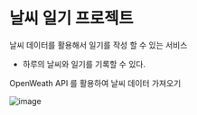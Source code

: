 # 날씨 일기 프로젝트

날씨 데이터를 활용해서 일기를 작성 할 수 있는 서비스
- 하루의 날씨와 일기를 기록할 수 있다.

OpenWeath API 를 활용하여 날씨 데이터 가져오기

![image](https://github.com/user-attachments/assets/86657e64-489f-46be-98ab-6c68e523cdaf)
